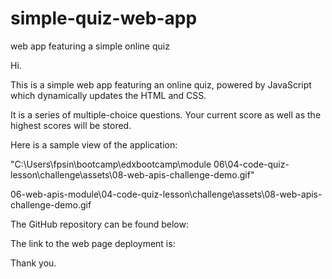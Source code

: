 # simple-quiz-web-app
web app featuring a simple online quiz

Hi. 

This is a simple web app featuring an online quiz, powered by JavaScript which dynamically updates the HTML and CSS. 

It is a series of multiple-choice questions. 
Your current score as well as the highest scores will be stored.


Here is a sample view of the application:

"C:\Users\fpsin\bootcamp\edxbootcamp\module 06\04-code-quiz-lesson\challenge\assets\08-web-apis-challenge-demo.gif"


06-web-apis-module\04-code-quiz-lesson\challenge\assets\08-web-apis-challenge-demo.gif



The GitHub repository can be found below:



The link to the web page deployment is:



Thank you.

